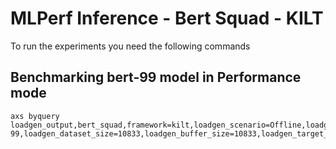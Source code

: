 # MLPerf Inference - Bert Squad - KILT

To run the experiments you need the following commands

## Benchmarking bert-99 model in Performance mode
```
axs byquery loadgen_output,bert_squad,framework=kilt,loadgen_scenario=Offline,loadgen_mode=PerformanceOnly,model_name=bert-99,loadgen_dataset_size=10833,loadgen_buffer_size=10833,loadgen_target_qps=4060
```

